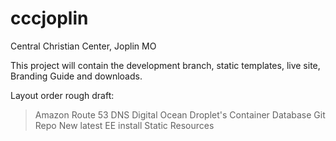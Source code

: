 # cccjoplin
Central Christian Center, Joplin MO

This project will contain the development branch, static templates, live site, Branding Guide and downloads.

Layout order rough draft:

> Amazon Route 53 DNS
> Digital Ocean Droplet's
> Container
> Database
> Git Repo
> New latest EE install
> Static Resources
